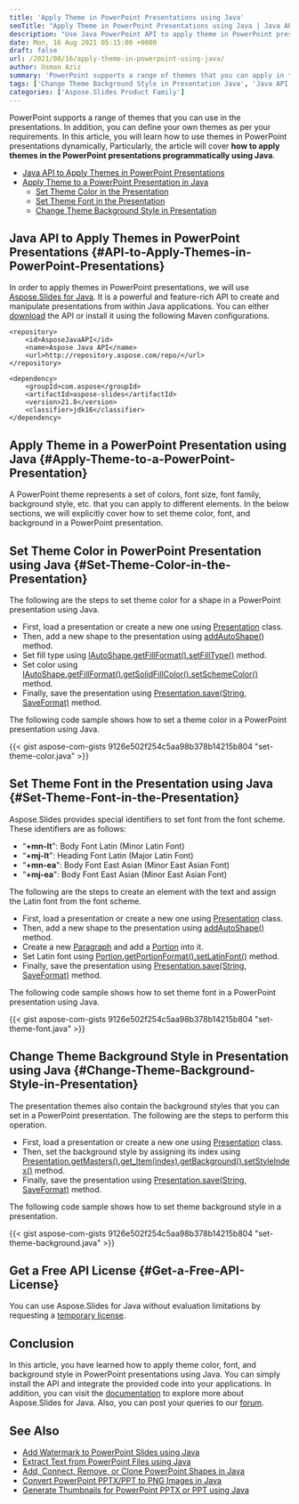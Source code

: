 ```yaml
---
title: 'Apply Theme in PowerPoint Presentations using Java'
seoTitle: "Apply Theme in PowerPoint Presentations using Java | Java API"
description: "Use Java PowerPoint API to apply theme in PowerPoint presentations using Java. Set font, background color, style programmatically."
date: Mon, 16 Aug 2021 05:15:00 +0000
draft: false
url: /2021/08/16/apply-theme-in-powerpoint-using-java/
author: Usman Aziz
summary: 'PowerPoint supports a range of themes that you can apply in the presentations. In addition, you can define your own themes as per your requirements. In this article, you will learn how to use themes in PowerPoint presentations dynamically, Particularly, the article will cover **how to apply themes in the PowerPoint presentations programmatically using Java**.'
tags: ['Change Theme Background Style in Presentation Java', 'Java API to Apply Themes in PowerPoint Presentations', 'Set Theme Color in the Presentation Java', 'Set Theme Font in the Presentation Java']
categories: ['Aspose.Slides Product Family']
---
```


PowerPoint supports a range of themes that you can use in the presentations. In addition, you can define your own themes as per your requirements. In this article, you will learn how to use themes in PowerPoint presentations dynamically, Particularly, the article will cover **how to apply themes in the PowerPoint presentations programmatically using Java**.

*   [Java API to Apply Themes in PowerPoint Presentations][1]
*   [Apply Theme to a PowerPoint Presentation in Java][2]
    *   [Set Theme Color in the Presentation][3]
    *   [Set Theme Font in the Presentation][4]
    *   [Change Theme Background Style in Presentation][5]

## Java API to Apply Themes in PowerPoint Presentations {#API-to-Apply-Themes-in-PowerPoint-Presentations}

In order to apply themes in PowerPoint presentations, we will use [Aspose.Slides for Java][6]. It is a powerful and feature-rich API to create and manipulate presentations from within Java applications. You can either [download][7] the API or install it using the following Maven configurations.

```
<repository>
    <id>AsposeJavaAPI</id>
    <name>Aspose Java API</name>
    <url>http://repository.aspose.com/repo/</url>
</repository>
```
```
<dependency>
    <groupId>com.aspose</groupId>
    <artifactId>aspose-slides</artifactId>
    <version>21.8</version>
    <classifier>jdk16</classifier>
</dependency>
```

## Apply Theme in a PowerPoint Presentation using Java {#Apply-Theme-to-a-PowerPoint-Presentation}

A PowerPoint theme represents a set of colors, font size, font family, background style, etc. that you can apply to different elements. In the below sections, we will explicitly cover how to set theme color, font, and background in a PowerPoint presentation.

## Set Theme Color in PowerPoint Presentation using Java {#Set-Theme-Color-in-the-Presentation}

The following are the steps to set theme color for a shape in a PowerPoint presentation using Java.

*   First, load a presentation or create a new one using [Presentation][8] class.
*   Then, add a new shape to the presentation using [addAutoShape()][9] method.
*   Set fill type using [IAutoShape.getFillFormat().setFillType()][10] method.
*   Set color using [IAutoShape.getFillFormat().getSolidFillColor().setSchemeColor()][11] method.
*   Finally, save the presentation using [Presentation.save(String, SaveFormat)][12] method.

The following code sample shows how to set a theme color in a PowerPoint presentation using Java.

{{< gist aspose-com-gists 9126e502f254c5aa98b378b14215b804 "set-theme-color.java" >}}

## Set Theme Font in the Presentation using Java {#Set-Theme-Font-in-the-Presentation}

Aspose.Slides provides special identifiers to set font from the font scheme. These identifiers are as follows:

*   “**+mn-lt**": Body Font Latin (Minor Latin Font)
*   “**+mj-lt**": Heading Font Latin (Major Latin Font)
*   “**+mn-ea**": Body Font East Asian (Minor East Asian Font)
*   “**+mj-ea**": Body Font East Asian (Minor East Asian Font)

The following are the steps to create an element with the text and assign the Latin font from the font scheme.

*   First, load a presentation or create a new one using [Presentation][13] class.
*   Then, add a new shape to the presentation using [addAutoShape()][14] method.
*   Create a new [Paragraph][15] and add a [Portion][16] into it.
*   Set Latin font using [Portion.getPortionFormat().setLatinFont()][17] method.
*   Finally, save the presentation using [Presentation.save(String, SaveFormat)][18] method.

The following code sample shows how to set theme font in a PowerPoint presentation using Java.

{{< gist aspose-com-gists 9126e502f254c5aa98b378b14215b804 "set-theme-font.java" >}}

## Change Theme Background Style in Presentation using Java {#Change-Theme-Background-Style-in-Presentation}

The presentation themes also contain the background styles that you can set in a PowerPoint presentation. The following are the steps to perform this operation.

*   First, load a presentation or create a new one using [Presentation][19] class.
*   Then, set the background style by assigning its index using [Presentation.getMasters().get\_Item(index).getBackground().setStyleIndex()][20] method.
*   Finally, save the presentation using [Presentation.save(String, SaveFormat)][21] method.

The following code sample shows how to set theme background style in a presentation.

{{< gist aspose-com-gists 9126e502f254c5aa98b378b14215b804 "set-theme-background.java" >}}

## Get a Free API License {#Get-a-Free-API-License}

You can use Aspose.Slides for Java without evaluation limitations by requesting a [temporary license][22].

## Conclusion

In this article, you have learned how to apply theme color, font, and background style in PowerPoint presentations using Java. You can simply install the API and integrate the provided code into your applications. In addition, you can visit the [documentation][23] to explore more about Aspose.Slides for Java. Also, you can post your queries to our [forum][24].

## See Also

*   [Add Watermark to PowerPoint Slides using Java][25]
*   [Extract Text from PowerPoint Files using Java][26]
*   [Add, Connect, Remove, or Clone PowerPoint Shapes in Java][27]
*   [Convert PowerPoint PPTX/PPT to PNG Images in Java][28]
*   [Generate Thumbnails for PowerPoint PPTX or PPT using Java][29]




[1]: #API-to-Apply-Themes-in-PowerPoint-Presentations
[2]: #Apply-Theme-to-a-PowerPoint-Presentation
[3]: #Set-Theme-Color-in-the-Presentation
[4]: #Set-Theme-Font-in-the-Presentation
[5]: #Change-Theme-Background-Style-in-Presentation
[6]: https://products.aspose.com/slides/java
[7]: https://downloads.aspose.com/slides/java
[8]: https://apireference.aspose.com/slides/java/com.aspose.slides/Presentation
[9]: https://apireference.aspose.com/slides/java/com.aspose.slides/IShapeCollection#addAutoShape-int-float-float-float-float-
[10]: https://apireference.aspose.com/slides/java/com.aspose.slides/IFillFormat#setFillType-byte-
[11]: https://apireference.aspose.com/slides/java/com.aspose.slides/IColorFormat#setSchemeColor-int-
[12]: https://apireference.aspose.com/slides/java/com.aspose.slides/Presentation#save-java.lang.String-int-
[13]: https://apireference.aspose.com/slides/java/com.aspose.slides/Presentation
[14]: https://apireference.aspose.com/slides/java/com.aspose.slides/IShapeCollection#addAutoShape-int-float-float-float-float-
[15]: https://apireference.aspose.com/slides/java/com.aspose.slides/Paragraph
[16]: https://apireference.aspose.com/slides/java/com.aspose.slides/Portion
[17]: https://apireference.aspose.com/slides/java/com.aspose.slides/IBasePortionFormat#setLatinFont-com.aspose.slides.IFontData-
[18]: https://apireference.aspose.com/slides/java/com.aspose.slides/Presentation#save-java.lang.String-int-
[19]: https://apireference.aspose.com/slides/java/com.aspose.slides/Presentation
[20]: https://apireference.aspose.com/slides/java/com.aspose.slides/IBackground#setStyleIndex-int-
[21]: https://apireference.aspose.com/slides/java/com.aspose.slides/Presentation#save-java.lang.String-int-
[22]: https://purchase.aspose.com/temporary-license
[23]: https://docs.aspose.com/slides/java
[24]: https://forum.aspose.com/
[25]: https://blog.aspose.com/2021/06/13/add-watermark-to-powerpoint-using-java/
[26]: https://blog.aspose.com/2021/07/28/extract-text-from-powerpoint-files-using-java/
[27]: https://blog.aspose.com/2021/04/09/add-connect-remove-or-clone-powerpoint-shapes-in-java/
[28]: https://blog.aspose.com/2021/08/01/convert-powerpoint-to-png-in-java/
[29]: https://blog.aspose.com/2021/08/03/generate-thumbnails-for-powerpoint-using-java/





